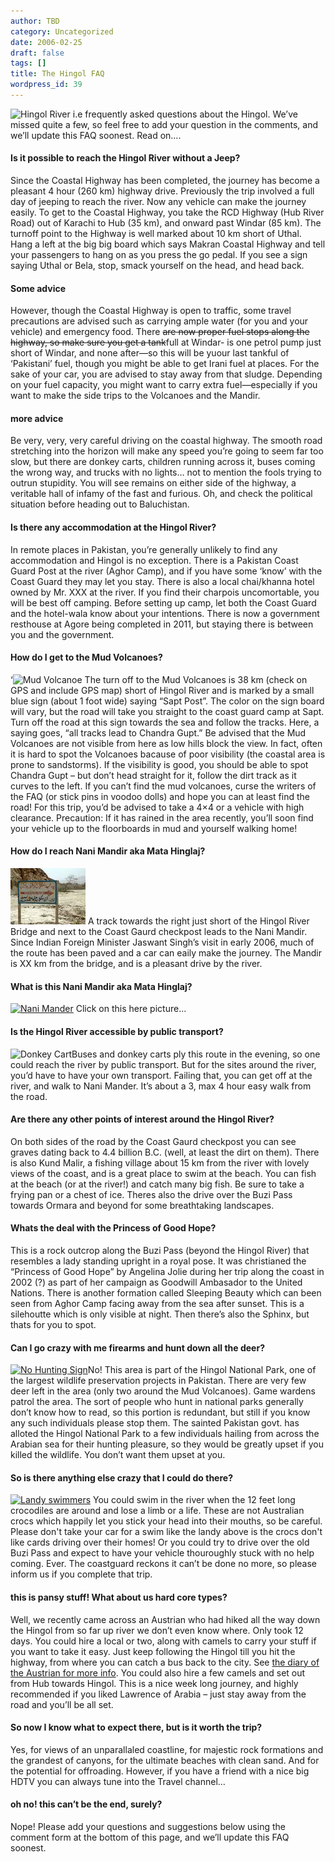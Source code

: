 ```yaml
---
author: TBD
category: Uncategorized
date: 2006-02-25
draft: false
tags: []
title: The Hingol FAQ
wordpress_id: 39
---
```


![](https://lh3.googleusercontent.com/_pxcyzYMZMbg/TWAoFVTV2VI/AAAAAAAABdU/Wt1DRy_Cr94/s400/DSCN0598.JPG "Hingol River") i.e frequently asked questions about the Hingol. We’ve missed quite a few, so feel free to add your question in the comments, and we’ll update this FAQ soonest. Read on….

#### Is it possible to reach the Hingol River without a Jeep?

Since the Coastal Highway has been completed, the journey has become a pleasant 4 hour (260 km) highway drive. Previously the trip involved a full day of jeeping to reach the river. Now any vehicle can make the journey easily. To get to the Coastal Highway, you take the RCD Highway (Hub River Road) out of Karachi to Hub (35 km), and onward past Windar (85 km). The turnoff point to the Highway is well marked about 10 km short of Uthal. Hang a left at the big big board which says Makran Coastal Highway and tell your passengers to hang on as you press the go pedal. If you see a sign saying Uthal or Bela, stop, smack yourself on the head, and head back.

#### Some advice

However, though the Coastal Highway is open to traffic, some travel precautions are advised such as carrying ample water (for you and your vehicle) and emergency food. There ~~are now proper fuel stops along the highway, so make sure you get a tank~~full at Windar- is one petrol pump just short of Windar, and none after—so this will be yuour last tankful of ‘Pakistani’ fuel, though you might be able to get Irani fuel at places. For the sake of your car, you are advised to stay away from that sludge. Depending on your fuel capacity, you might want to carry extra fuel—especially if you want to make the side trips to the Volcanoes and the Mandir.

#### more advice

Be very, very, very careful driving on the coastal highway. The smooth road stretching into the horizon will make any speed you’re going to seem far too slow, but there are donkey carts, children running across it, buses coming the wrong way, and trucks with no lights… not to mention the fools trying to outrun stupidity. You will see remains on either side of the highway, a veritable hall of infamy of the fast and furious. Oh, and check the political situation before heading out to Baluchistan.

#### Is there any accommodation at the Hingol River?

In remote places in Pakistan, you’re generally unlikely to find any accommodation and Hingol is no exception. There is a Pakistan Coast Guard Post at the river (Aghor Camp), and if you have some ‘know’ with the Coast Guard they may let you stay. There is also a local chai/khanna hotel owned by Mr. XXX at the river. If you find their charpois uncomortable, you will be best off camping. Before setting up camp, let both the Coast Guard and the hotel-wala know about your intentions.
There is now a government resthouse at Agore being completed in 2011, but staying there is between you and the government.

#### How do I get to the Mud Volcanoes?

‘![](https://lh6.googleusercontent.com/_pxcyzYMZMbg/TWBAdfrQp3I/AAAAAAAAB9k/4YU3dWGhyAo/s288/IMG_77101.jpg "Mud Volcanoe") The turn off to the Mud Volcanoes is 38 km (check on GPS and include GPS map) short of Hingol River and is marked by a small blue sign (about 1 foot wide) saying “Sapt Post”. The color on the sign board will vary, but the road will take you straight to the coast guard camp at Sapt. Turn off the road at this sign towards the sea and follow the tracks. Here, a saying goes, “all tracks lead to Chandra Gupt.” Be advised that the Mud Volcanoes are not visible from here as low hills block the view. In fact, often it is hard to spot the Volcanoes bacause of poor visibility (the coastal area is prone to sandstorms). If the visibility is good, you should be able to spot Chandra Gupt – but don’t head straight for it, follow the dirt track as it curves to the left. If you can’t find the mud volcanoes, curse the writers of the FAQ (or stick pins in voodoo dolls) and hope you can at least find the road!
For this trip, you’d be advised to take a 4×4 or a vehicle with high clearance. Precaution: If it has rained in the area recently, you’ll soon find your vehicle up to the floorboards in mud and yourself walking home!

#### How do I reach Nani Mandir aka Mata Hinglaj?

![](./DSC08185-thumb.jpg) A track towards the right just short of the Hingol River Bridge and next to the Coast Gaurd checkpost leads to the Nani Mandir. Since Indian Foreign Minister Jaswant Singh’s visit in early 2006, much of the route has been paved and a car can eaily make the journey. The Mandir is XX km from the bridge, and is a pleasant drive by the river.

#### What is this Nani Mandir aka Mata Hinglaj?

[![](https://lh4.googleusercontent.com/_pxcyzYMZMbg/TLCfKDknv7I/AAAAAAAAAyA/y0ZGzAcgN5Y/s288/DSCN5182.JPG "Nani Mander")](https://picasaweb.google.com/offroadpakistan/HingolApril2007) Click on this here picture...

#### Is the Hingol River accessible by public transport?

![](https://lh6.googleusercontent.com/_pxcyzYMZMbg/TWA7DxtC__I/AAAAAAAAB2s/E3xbstiyjYU/s288/DSC08143.jpg "Donkey Cart")Buses and donkey carts ply this route in the evening, so one could reach the river by public transport. But for the sites around the river, you’d have to have your own transport. Failing that, you can get off at the river, and walk to Nani Mander. It’s about a 3, max 4 hour easy walk from the road.

#### Are there any other points of interest around the Hingol River?

On both sides of the road by the Coast Gaurd checkpost you can see graves dating back to 4.4 billion B.C. (well, at least the dirt on them). There is also Kund Malir, a fishing village about 15 km from the river with lovely views of the coast, and is a great place to swim at the beach. You can fish at the beach (or at the river!) and catch many big fish. Be sure to take a frying pan or a chest of ice. Theres also the drive over the Buzi Pass towards Ormara and beyond for some breathtaking landscapes.

#### Whats the deal with the Princess of Good Hope?

This is a rock outcrop along the Buzi Pass (beyond the Hingol River) that resembles a lady standing upright in a royal pose. It was christianed the “Princess of Good Hope” by Angelina Jolie during her trip along the coast in 2002 (?) as part of her campaign as Goodwill Ambasador to the United Nations.
There is another formation called Sleeping Beauty which can been seen from Aghor Camp facing away from the sea after sunset. This is a silehoutte which is only visible at night. Then there’s also the Sphinx, but thats for you to spot.

#### Can I go crazy with me firearms and hunt down all the deer?

[![](https://lh4.googleusercontent.com/_pxcyzYMZMbg/TWA8cgu9bfI/AAAAAAAAB30/yrtWDuI0rXs/s400/DSC08183.jpg "No Hunting Sign")](https://picasaweb.google.com/lh/photo/b6A70wkq1xp5J6S5pipU_A?feat=directlink)No! This area is part of the Hingol National Park, one of the largest wildlife preservation projects in Pakistan. There are very few deer left in the area (only two around the Mud Volcanoes). Game wardens patrol the area. The sort of people who hunt in national parks generally don’t know how to read, so this portion is redundant, but still if you know any such individuals please stop them.
The sainted Pakistan govt. has alloted the Hingol National Park to a few individuals hailing from across the Arabian sea for their hunting pleasure, so they would be greatly upset if you killed the wildlife. You don’t want them upset at you.

#### So is there anything else crazy that I could do there?

[![](https://lh4.googleusercontent.com/_pxcyzYMZMbg/TLCX9YZW93I/AAAAAAAAAq8/GMJb_CaH_TU/s400/P2245168.JPG "Landy swimmers")](https://picasaweb.google.com/lh/photo/w0k8D4N8LDF0T4-73mPjmA?feat=directlink) You could swim in the river when the 12 feet long crocodiles are around and lose a limb or a life. These are not Australian crocs which happily let you stick your head into their mouths, so be careful. Please don't take your car for a swim like the landy above is the crocs don't like cards driving over their homes!
Or you could try to drive over the old Buzi Pass and expect to have your vehicle thouroughly stuck with no help coming. Ever. The coastguard reckons it can’t be done no more, so please inform us if you complete that trip.

#### this is pansy stuff! What about us hard core types?

Well, we recently came across an Austrian who had hiked all the way down the Hingol from so far up river we don’t even know where. Only took 12 days. You could hire a local or two, along with camels to carry your stuff if you want to take it easy. Just keep following the Hingol till you hit the highway, from where you can catch a bus back to the city. See [the diary of the Austrian for more info](http://bergzwerg.modblog.com/?show=blogview&blog_id=809261).
You could also hire a few camels and set out from Hub towards Hingol. This is a nice week long journey, and highly recommended if you liked Lawrence of Arabia – just stay away from the road and you’ll be all set.

#### So now I know what to expect there, but is it worth the trip?

Yes, for views of an unparallaled coastline, for majestic rock formations and the grandest of canyons, for the ultimate beaches with clean sand. And for the potential for offroading. However, if you have a friend with a nice big HDTV you can always tune into the Travel channel…

#### oh no! this can’t be the end, surely?

Nope! Please add your questions and suggestions below using the comment form at the bottom of this page, and we’ll update this FAQ soonest.